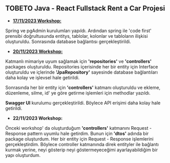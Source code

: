 ## TOBETO Java - React Fullstack Rent a Car Projesi
- <a href="https://github.com/rdvngrsy/rent-a-car/commit/9e5b0f5e4deb8411a5d190ee337be09f39d4af44">**17/11/2023 Workshop:**</a>

Spring ve pgAdmin kurulumları yapıldı. Ardından spring ile 'code first' prensibi doğrultusunda entitys, tablolar, kolonlar ve tabloların ilişkisi  oluşturuldu. Sonrasında database bağlantısı gerçekleştirildi.

- <a href="https://github.com/rdvngrsy/rent-a-car/commit/fb9ac2f17e59646e138f0528be6acfaf6e48e1c6">**20/11/2023 Workshop:**</a>

Katmanlı mimariye uyum sağlamak için **'repositories'** ve **'controllers'** packages oluşturuldu. Repositories içerisinde her bir entity için Interface oluşturuldu ve içlerinde **'JpaRepository'** sayesinde database bağlantıları daha kolay ve işlevsel hale getirildi.

Sonrasında her bir entity için **'controllers'** katmanı oluşturuldu ve ekleme, düzenleme, silme, id' ye göre getirme işlemleri için methodlar yazıldı.

**Swagger UI** kurulumu gerçekleştirildi. Böylece API erişimi daha kolay hale getirildi.  

- **22/11/2023 Workshop:**

Önceki workshop' da oluşturduğum **'controllers'** katmanını  Request - Response pattern uyumlu hale getirdim. Bunun için **'dtos'** adında bir package oluşturdum. Her bir entity için Request - Response işlemlerini gerçekleştirdim. Böylece controller katmanında direk entityler ile bağlantı kurmak yerine, neyi gösterip neyi göstermeyeceğimi ayarlayabildiğim bir yapı oluşturdum.
